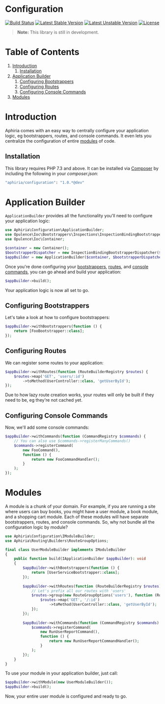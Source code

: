 <h1>Configuration</h1>

[![Build Status](https://travis-ci.com/aphiria/configuration.svg)](https://travis-ci.com/aphiria/configuration)
[![Latest Stable Version](https://poser.pugx.org/aphiria/configuration/v/stable.svg)](https://packagist.org/packages/aphiria/configuration)
[![Latest Unstable Version](https://poser.pugx.org/aphiria/configuration/v/unstable.svg)](https://packagist.org/packages/aphiria/configuration)
[![License](https://poser.pugx.org/aphiria/configuration/license.svg)](https://packagist.org/packages/aphiria/configuration)

> **Note:** This library is still in development.

<h1>Table of Contents</h1>

1. [Introduction](#introduction)
    1. [Installation](#installation)
2. [Application Builder](#application-builder)
    1. [Configuring Bootstrappers](#configuring-bootstrappers)
    2. [Configuring Routes](#configuring-routes)
    3. [Configuring Console Commands](#configuring-console-commands)
3. [Modules](#modules)

<h1 id="introduction">Introduction</h1>

Aphiria comes with an easy way to centrally configure your application logic, eg bootstrappers, routes, and console commands.  It even lets you centralize the configuration of entire [modules](#modules) of code.

<h2 id="installation">Installation</h2>

This library requires PHP 7.3 and above.  It can be installed via <a href="https://getcomposer.org/" target="_blank">Composer</a> by including the following in your _composer.json_:

```bash
"aphiria/configuration": "1.0.*@dev"
```

<h1 id="application-builder">Application Builder</h1>

`ApplicationBuilder` provides all the functionality you'll need to configure your application logic:

```php
use Aphiria\Configuration\ApplicationBuilder;
use Opulence\Ioc\Bootstrappers\Inspections\InspectionBindingBootstrapperDispatcher;
use Opulence\Ioc\Container;

$container = new Container();
$bootstrapperDispatcher = new InspectionBindingBootstrapperDispatcher($container);
$appBuilder = new ApplicationBuilder($container, $bootstrapperDispatcher);
```

Once you're done configuring your [bootstrappers](#configuring-bootstrappers), [routes](#configuring-routes), and [console commands](#configuring-console-commands), you can go ahead and build your application:

```php
$appBuilder->build();
```

Your application logic is now all set to go.

<h2 id="configuring-bootstrappers">Configuring Bootstrappers</h2>

Let's take a look at how to configure bootstrappers:

```php
$appBuilder->withBootstrappers(function () {
    return [FooBootstrapper::class];
});
```

<h2 id="configuring-routes">Configuring Routes</h2>

We can register some routes to your application:

```php
$appBuilder->withRoutes(function (RouteBuilderRegistry $routes) {
    $routes->map('GET', 'users/:id')
        ->toMethod(UserController::class, 'getUserById');
});
```

Due to how lazy route creation works, your routes will only be built if they need to be, eg they're not cached yet.

<h2 id="configuring-console-commands">Configuring Console Commands</h2>

Now, we'll add some console commands:

```php
$appBuilder->withCommands(function (CommandRegistry $commands) {
    // You can also use $commands->registerManyCommands()
    $commands->registerCommand(
        new FooCommand(),
        function () {
            return new FooCommandHandler();
        }
    );
});
```

<h1 id="modules">Modules</h1>

A module is a chunk of your domain.  For example, if you are running a site where users can buy books, you might have a user module, a book module, and a shopping cart module.  Each of these modules will have separate bootstrappers, routes, and console commands.  So, why not bundle all the configuration logic by module?

```php
use Aphiria\Configuration\IModuleBuilder;
use Aphiria\Routing\Builders\RouteGroupOptions;

final class UserModuleBuilder implements IModuleBuilder
{
    public function build(IApplicationBuilder $appBuilder): void
    {
        $appBuilder->withBootstrappers(function () {
            return [UserServiceBootstrapper::class];
        });
        
        $appBuilder->withRoutes(function (RouteBuilderRegistry $routes) {
            // Let's prefix all our routes with 'users'
            $routes->group(new RouteGroupOptions('users'), function (RouteBuilderRegistry $routes) {
                $routes->map('GET', '/:id')
                    ->toMethod(UserController::class, 'getUserById');
            });
        });
        
        $appBuilder->withCommands(function (CommandRegistry $commands) {
            $commands->registerCommand(
                new RunUserReportCommand(),
                function () {
                    return new RunUserReportCommandHandler();
                }
            );
        });
    }
}
```

To use your module in your application builder, just call:

```php
$appBuilder->withModule(new UserModuleBuilder());
$appBuilder->build();
```

Now, your entire user module is configured and ready to go.